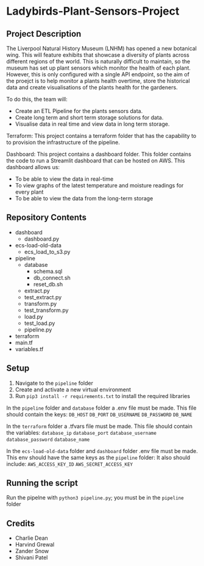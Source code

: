 # Ladybirds-Plant-Sensors-Project

## Project Description
The Liverpool Natural History Museum (LNHM) has opened a new botanical wing. This will feature exhibits that showcase a diversity of plants across different regions of the world. This is naturally difficult to maintain, so the museum has set up plant sensors which monitor the health of each plant. However, this is only configured with a single API endpoint, so the aim of the proejct is to help monitor a plants health overtime, store the historical data and create visualisations of the plants health for the gardeners. 

To do this, the team will:
- Create an ETL Pipeline for the plants sensors data.
- Create long term and short term storage solutions for data.
- Visualise data in real time and view data in long term storage.

Terraform:
This project contains a terraform folder that has the capability to to provision the infrastructure of the pipeline.

Dashboard:
This project contains a dashboard folder. This folder contains the code to run a Streamlit dashboard that can be hosted on AWS.
This dashboard allows us:
- To be able to view the data in real-time
- To view graphs of the latest temperature and moisture readings for every plant
- To be able to view the data from the long-term storage


## Repository Contents
- dashboard
  - dashboard.py
- ecs-load-old-data
  - ecs_load_to_s3.py
- pipeline
  - database
    - schema.sql
    - db_connect.sh
    - reset_db.sh
  - extract.py
  - test_extract.py
  - transform.py
  - test_transform.py
  - load.py
  - test_load.py
  - pipeline.py
 - terraform
  - main.tf
  - variables.tf


## Setup

1. Navigate to the `pipeline` folder
2. Create and activate a new virtual environment
3. Run `pip3 install -r requirements.txt` to install the required libraries

In the `pipeline` folder and `database` folder a .env file must be made.
This file should contain the keys:
`DB_HOST`
`DB_PORT`
`DB_USERNAME`
`DB_PASSWORD`
`DB_NAME`

In the `terraform` folder a .tfvars file must be made.
This file should contain the variables:
`database_ip`
`database_port`
`database_username`
`database_password`
`database_name`

In the `ecs-load-old-data` folder and `dashboard` folder .env file must be made. This env should have the same keys as the `pipeline` folder:
It also should include:
`AWS_ACCESS_KEY_ID`
`AWS_SECRET_ACCESS_KEY`

## Running the script

Run the pipelne with `python3 pipeline.py`; you must be in the `pipeline` folder

## Credits
- Charlie Dean
- Harvind Grewal
- Zander Snow
- Shivani Patel
